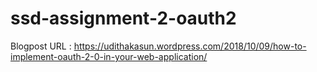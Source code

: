 # ssd-assignment-2-oauth2

Blogpost URL : https://udithakasun.wordpress.com/2018/10/09/how-to-implement-oauth-2-0-in-your-web-application/
